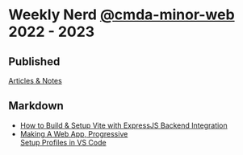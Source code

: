 # Weekly Nerd [@cmda-minor-web](https://github.com/cmda-minor-web) 2022 - 2023

## Published

[Articles & Notes](https://www.craft.me/s/J3pqserUMbXEHK)

## Markdown 
- [How to Build & Setup Vite with ExpressJS Backend Integration](./How%20to%20Build%20&%20Setup%20Vite%20with%20ExpressJS%20Backend%20Integration)  
- [Making A Web App, Progressive](./Making%20a%20Web%20App,%20Progressive)  
[Setup Profiles in VS Code](./Setup%20Profiles%20in%20VS-Code)  


